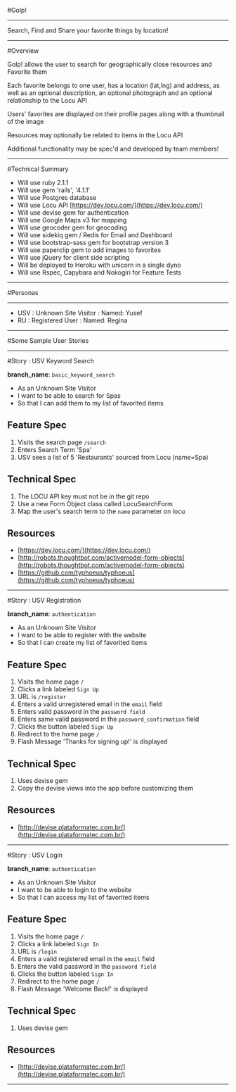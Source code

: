 #Golp!

---

Search, Find and Share your favorite things by location!

---

#Overview

Golp! allows the user to search for geographically close resources and Favorite them

Each favorite belongs to one user, has a location (lat,lng) and address, as well as an optional
description, an optional photograph and an optional relationship to the Locu API

Users' favorites are displayed on their profile pages along with a thumbnail of the image

Resources may optionally be related to items in the Locu API


Additional functionality may be spec'd and developed by team members!

---


#Technical Summary
* Will use ruby 2.1.1
* Will use gem 'rails', '4.1.1'
* Will use Postgres database
* Will use Locu API [https://dev.locu.com/](https://dev.locu.com/)
* Will use devise gem for authentication
* Will use Google Maps v3 for mapping
* Will use geocoder gem for geocoding
* Will use sidekiq gem / Redis for Email and Dashboard
* Will use bootstrap-sass gem for bootstrap version 3
* Will use paperclip gem to add images to favorites
* Will use jQuery for client side scripting
* Will be deployed to Heroku with unicorn in a single dyno
* Will use Rspec, Capybara and Nokogiri for Feature Tests

---

#Personas

---

* USV : Unknown Site Visitor : Named: Yusef
* RU : Registered User : Named: Regina

---

#Some Sample User Stories

---

#Story : USV Keyword Search

__branch_name__: ```basic_keyword_search```

* As an Unknown Site Visitor
* I want to be able to search for Spas
* So that I can add them to my list of favorited items

## Feature Spec
1. Visits the search page ```/search```
2. Enters Search Term 'Spa'
3. USV sees a list of 5 'Restaurants' sourced from Locu (name=Spa)

## Technical Spec
1. The LOCU API key must not be in the git repo
2. Use a new Form Object class called LocuSearchForm
3. Map the user's search term to the ```name``` parameter on locu

## Resources

* [https://dev.locu.com/](https://dev.locu.com/)
* [http://robots.thoughtbot.com/activemodel-form-objects](http://robots.thoughtbot.com/activemodel-form-objects)
* [https://github.com/typhoeus/typhoeus](https://github.com/typhoeus/typhoeus)


---


#Story : USV Registration

__branch_name__: ```authentication```

* As an Unknown Site Visitor
* I want to be able to register with the website
* So that I can create my list of favorited items

## Feature Spec
1. Visits the home page ```/```
2. Clicks a link labeled ```Sign Up```
3. URL is ```/register```
4. Enters a valid unregistered email in the ```email``` field
5. Enters valid password in the ```password field```
6. Enters same valid password in the ```password_confirmation``` field
7. Clicks the button labeled ```Sign Up```
8. Redirect to the home page ```/```
9. Flash Message 'Thanks for signing up!' is displayed


## Technical Spec
1. Uses devise gem
2. Copy the devise views into the app before customizing them

## Resources

* [http://devise.plataformatec.com.br/](http://devise.plataformatec.com.br/)


---

#Story : USV Login

__branch_name__: ```authentication```

* As an Unknown Site Visitor
* I want to be able to login to the website
* So that I can access my list of favorited items

## Feature Spec
1. Visits the home page ```/```
2. Clicks a link labeled ```Sign In```
3. URL is ```/login```
4. Enters a valid registered email in the ```email``` field
5. Enters the valid password in the ```password field```
7. Clicks the button labeled ```Sign In```
8. Redirect to the home page ```/```
9. Flash Message 'Welcome Back!' is displayed


## Technical Spec
1. Uses devise gem

## Resources
* [http://devise.plataformatec.com.br/](http://devise.plataformatec.com.br/)

---








